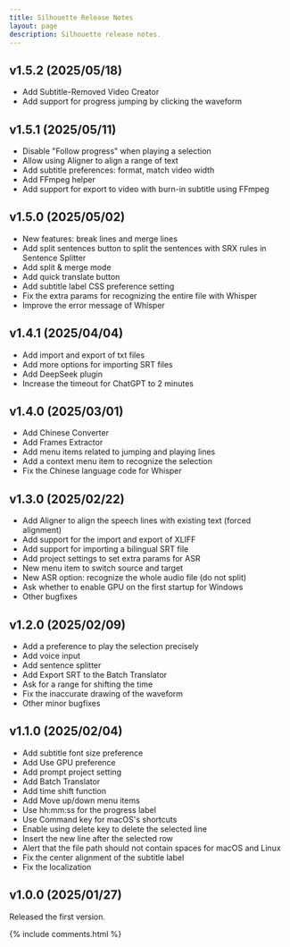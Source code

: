 ```yaml
---
title: Silhouette Release Notes
layout: page
description: Silhouette release notes.
---
```


<style>
.post-content h2 {
  font-size: 1.5rem;
}
</style>

## v1.5.2 (2025/05/18)

* Add Subtitle-Removed Video Creator
* Add support for progress jumping by clicking the waveform

## v1.5.1 (2025/05/11)

* Disable "Follow progress" when playing a selection
* Allow using Aligner to align a range of text
* Add subtitle preferences: format, match video width
* Add FFmpeg helper
* Add support for export to video with burn-in subtitle using FFmpeg

## v1.5.0 (2025/05/02)

* New features: break lines and merge lines
* Add split sentences button to split the sentences with SRX rules in Sentence Splitter
* Add split & merge mode
* Add quick translate button
* Add subtitle label CSS preference setting
* Fix the extra params for recognizing the entire file with Whisper
* Improve the error message of Whisper

## v1.4.1 (2025/04/04)

* Add import and export of txt files
* Add more options for importing SRT files
* Add DeepSeek plugin
* Increase the timeout for ChatGPT to 2 minutes

## v1.4.0 (2025/03/01)

* Add Chinese Converter
* Add Frames Extractor
* Add menu items related to jumping and playing lines
* Add a context menu item to recognize the selection
* Fix the Chinese language code for Whisper

## v1.3.0 (2025/02/22)

* Add Aligner to align the speech lines with existing text (forced alignment)
* Add support for the import and export of XLIFF
* Add support for importing a bilingual SRT file
* Add project settings to set extra params for ASR
* New menu item to switch source and target
* New ASR option: recognize the whole audio file (do not split)
* Ask whether to enable GPU on the first startup for Windows
* Other bugfixes

## v1.2.0 (2025/02/09)

* Add a preference to play the selection precisely
* Add voice input
* Add sentence splitter
* Add Export SRT to the Batch Translator
* Ask for a range for shifting the time
* Fix the inaccurate drawing of the waveform
* Other minor bugfixes

## v1.1.0 (2025/02/04)

* Add subtitle font size preference
* Add Use GPU preference
* Add prompt project setting
* Add Batch Translator
* Add time shift function
* Add Move up/down menu items
* Use hh:mm:ss for the progress label
* Use Command key for macOS's shortcuts
* Enable using delete key to delete the selected line
* Insert the new line after the selected row
* Alert that the file path should not contain spaces for macOS and Linux
* Fix the center alignment of the subtitle label
* Fix the localization



## v1.0.0 (2025/01/27)

Released the first version.

{% include comments.html %}

